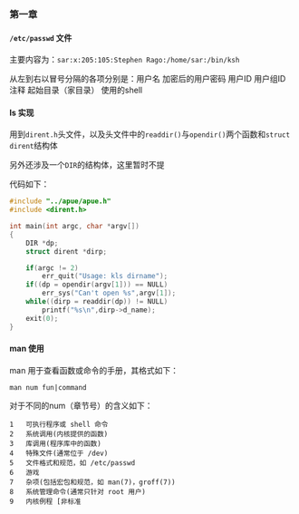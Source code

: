 ### 第一章
#### `/etc/passwd` 文件
主要内容为：`sar:x:205:105:Stephen Rago:/home/sar:/bin/ksh`

从左到右以冒号分隔的各项分别是：用户名 加密后的用户密码 用户ID 用户组ID 注释 起始目录（家目录） 使用的shell

#### ls 实现
用到`dirent.h`头文件，以及头文件中的`readdir()`与`opendir()`两个函数和`struct dirent`结构体

另外还涉及一个`DIR`的结构体，这里暂时不提

代码如下：

``` c
#include "../apue/apue.h"
#include <dirent.h>

int main(int argc, char *argv[])
{
    DIR *dp;
    struct dirent *dirp;

    if(argc != 2)
        err_quit("Usage: kls dirname");
    if((dp = opendir(argv[1])) == NULL)
        err_sys("Can't open %s",argv[1]);
    while((dirp = readdir(dp)) != NULL)
        printf("%s\n",dirp->d_name);
    exit(0);
}
```

#### man 使用
man 用于查看函数或命令的手册，其格式如下：

`man num fun|command`

对于不同的num（章节号）的含义如下：

```
1   可执行程序或 shell 命令
2   系统调用(内核提供的函数)
3   库调用(程序库中的函数)
4   特殊文件(通常位于 /dev)
5   文件格式和规范，如 /etc/passwd
6   游戏
7   杂项(包括宏包和规范，如 man(7)，groff(7))
8   系统管理命令(通常只针对 root 用户)
9   内核例程 [非标准
```